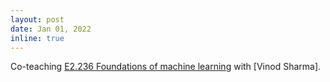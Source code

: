 ```yaml
---
layout: post
date: Jan 01, 2022
inline: true
---
```


Co-teaching [E2.236 Foundations of machine learning](https://ece.iisc.ac.in/~parimal/ml.html) with [Vinod Sharma].
